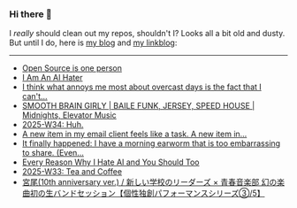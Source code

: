 ### Hi there 👋

I _really_ should clean out my repos, shouldn't I? Looks all a bit old and dusty. But until I do, here is [my blog](https://lostfocus.de/) and [my linkblog](https://dominikschwind.com/links):

--- 

<!-- POST-LIST:START -->
- [Open Source is one person](https://opensourcesecurity.io/2025/08-oss-one-person/)
- [I Am An AI Hater](https://anthonymoser.github.io/writing/ai/haterdom/2025/08/26/i-am-an-ai-hater.html)
- [I think what annoys me most about overcast days is the fact that I can&#39;t…](https://lostfocus.de/2025/08/28/235044/)
- [SMOOTH BRAIN GIRLY | BAILE FUNK, JERSEY, SPEED HOUSE | Midnights, Elevator Music](https://www.youtube.com/watch?v=DOW44yNW6GQ)
- [2025-W34: Huh.](https://lostfocus.de/2025/08/26/2025-w34-huh/)
- [A new item in my email client feels like a task. A new item in…](https://lostfocus.de/2025/08/26/235033/)
- [It finally happened: I have a morning earworm that is too embarrassing to share. &lpar;Even…](https://lostfocus.de/2025/08/25/235028/)
- [Every Reason Why I Hate AI and You Should Too](https://malwaretech.com/2025/08/every-reason-why-i-hate-ai.html)
- [2025-W33: Tea and Coffee](https://lostfocus.de/2025/08/18/2025-w33-tea-and-coffee/)
- [宮尾&lpar;10th anniversary ver.&rpar; / 新しい学校のリーダーズ × 青春音楽部 幻の楽曲初の生バンドセッション【個性独創パフォーマンスシリーズ③/5】](https://www.youtube.com/watch?v=tttOZJBidl4)
<!-- POST-LIST:END -->

<!--
**lostfocus/lostfocus** is a ✨ _special_ ✨ repository because its `README.md` (this file) appears on your GitHub profile.

Here are some ideas to get you started:

- 🔭 I’m currently working on ...
- 🌱 I’m currently learning ...
- 👯 I’m looking to collaborate on ...
- 🤔 I’m looking for help with ...
- 💬 Ask me about ...
- 📫 How to reach me: ...
- 😄 Pronouns: ...
- ⚡ Fun fact: ...
-->
